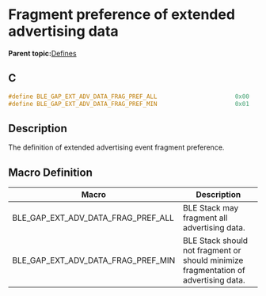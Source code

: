 # Fragment preference of extended advertising data

**Parent topic:**[Defines](GUID-FB430BFE-A9A9-473D-A588-1240BBD25ADD.md)

## C

```c
#define BLE_GAP_EXT_ADV_DATA_FRAG_PREF_ALL                      0x00
#define BLE_GAP_EXT_ADV_DATA_FRAG_PREF_MIN                      0x01
```

## Description

The definition of extended advertising event fragment preference.

## Macro Definition

|Macro|Description|
|-----|-----------|
|BLE\_GAP\_EXT\_ADV\_DATA\_FRAG\_PREF\_ALL|BLE Stack may fragment all advertising data.|
|BLE\_GAP\_EXT\_ADV\_DATA\_FRAG\_PREF\_MIN|BLE Stack should not fragment or should minimize fragmentation of advertising data.|

